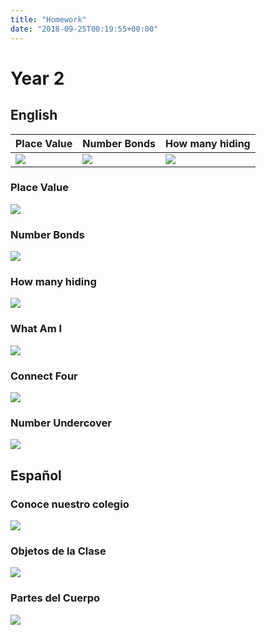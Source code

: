 ```yaml
---
title: "Homework"
date: "2018-09-25T00:19:55+00:00"
---
```


# Year 2

## English

Place Value | Number Bonds | How many hiding
--- | --- | ---
[![](/images/placeValue.png)](/docs/placeValue.pdf) | [![](/images/numberBonds.png)](/docs/numberBonds.pdf) | [![](/images/howManyHiding.png)](/docs/howManyHiding.pdf)



### Place Value

[![](/images/placeValue.png)](/docs/placeValue.pdf)

### Number Bonds

[![](/images/numberBonds.png)](/docs/numberBonds.pdf)

### How many hiding

[![](/images/howManyHiding.png)](/docs/howManyHiding.pdf)

### What Am I

[![](/images/whatAmI.png)](/docs/whatAmI.pdf)

### Connect Four

[![](/images/connectFour.png)](/docs/connectFour.pdf)

### Number Undercover

[![](/images/numberUndercover.png)](/docs/numberUndercover.pdf)

## Español

### Conoce nuestro colegio

[![](/images/conoceNuestroColegio.png)](/docs/conoceNuestroColegio.pdf)

### Objetos de la Clase

[![](/images/objetosDeLaClase.png)](/docs/objetosDeLaClase.pdf)

### Partes del Cuerpo

[![](/images/partesDelCuerpo.png)](/docs/partesDelCuerpo.pdf)
